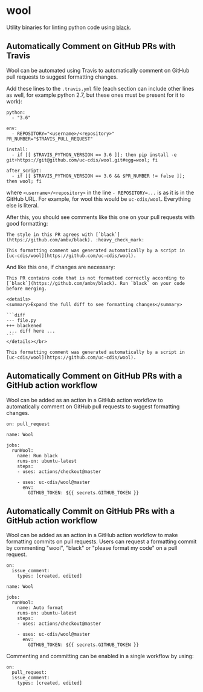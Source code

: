 # wool

Utility binaries for linting python code using [black](https://github.com/ambv/black).

## Automatically Comment on GitHub PRs with Travis

Wool can be automated using Travis to automatically comment on GitHub pull
requests to suggest formatting changes.

Add these lines to the `.travis.yml` file (each section can include other lines
as well, for example python 2.7, but these ones must be present for it to
work):
```
python:
  - "3.6"

env:
  - REPOSITORY="<username>/<repository>" PR_NUMBER="$TRAVIS_PULL_REQUEST"

install:
  - if [[ $TRAVIS_PYTHON_VERSION == 3.6 ]]; then pip install -e git+https://git@github.com/uc-cdis/wool.git#egg=wool; fi

after_script:
  - if [[ $TRAVIS_PYTHON_VERSION == 3.6 && $PR_NUMBER != false ]]; then wool; fi
```
where `<username>/<repository>` in the line `- REPOSITORY=...` is as it is in
the GitHub URL. For example, for wool this would be `uc-cdis/wool`. Everything
else is literal.

After this, you should see comments like this one on your pull requests with good formatting:
```
The style in this PR agrees with [`black`](https://github.com/ambv/black). :heavy_check_mark:

This formatting comment was generated automatically by a script in [uc-cdis/wool](https://github.com/uc-cdis/wool).
```
And like this one, if changes are necessary:
````
This PR contains code that is not formatted correctly according to [`black`](https://github.com/ambv/black). Run `black` on your code before merging.

<details>
<summary>Expand the full diff to see formatting changes</summary>

```diff
--- file.py
+++ blackened
 ... diff here ...
```
</details></br>

This formatting comment was generated automatically by a script in [uc-cdis/wool](https://github.com/uc-cdis/wool).
````

## Automatically Comment on GitHub PRs with a GitHub action workflow

Wool can be added as an action in a GitHub action workflow to automatically comment on GitHub pull
requests to suggest formatting changes.

```
on: pull_request

name: Wool

jobs:
  runWool:
    name: Run black
    runs-on: ubuntu-latest
    steps:
    - uses: actions/checkout@master

    - uses: uc-cdis/wool@master
      env:
        GITHUB_TOKEN: ${{ secrets.GITHUB_TOKEN }}
```


## Automatically Commit on GitHub PRs with a GitHub action workflow

Wool can be added as an action in a GitHub action workflow to make formatting commits on pull requests. Users can request a formatting commit by commenting "wool", "black" or "please format my code" on a pull request.

```
on:
  issue_comment:
    types: [created, edited]

name: Wool

jobs:
  runWool:
    name: Auto format
    runs-on: ubuntu-latest
    steps:
    - uses: actions/checkout@master

    - uses: uc-cdis/wool@master
      env:
        GITHUB_TOKEN: ${{ secrets.GITHUB_TOKEN }}
```

Commenting and committing can be enabled in a single workflow by using:

```
on:
  pull_request:
  issue_comment:
    types: [created, edited]
```
